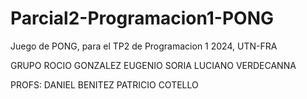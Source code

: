 # Parcial2-Programacion1-PONG
Juego de PONG, para el TP2 de Programacion 1 2024, UTN-FRA

GRUPO
ROCIO GONZALEZ
EUGENIO SORIA
LUCIANO VERDECANNA


PROFS: 
DANIEL BENITEZ
PATRICIO COTELLO

